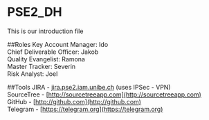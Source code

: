 # PSE2_DH

This is our introduction file

##Roles
Key Account Manager: Ido<br/>
Chief Deliverable Officer: Jakob<br/>
Quality Evangelist: Ramona<br/>
Master Tracker: Severin<br/>
Risk Analyst: Joel<br/>

##Tools
JIRA - [jira.pse2.iam.unibe.ch](http://jira.pse2.iam.unibe.ch/)
(uses IPSec - VPN)<br/>
SourceTree - [http://sourcetreeapp.com](http://sourcetreeapp.com)<br/>
GitHub - [http://github.com](http://github.com)<br/>
Telegram - [https://telegram.org](https://telegram.org)

